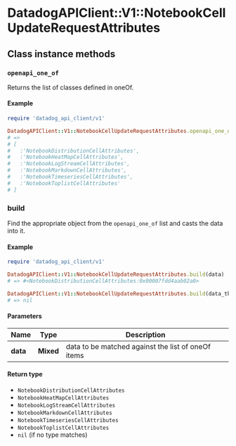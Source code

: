 # DatadogAPIClient::V1::NotebookCellUpdateRequestAttributes

## Class instance methods

### `openapi_one_of`

Returns the list of classes defined in oneOf.

#### Example

```ruby
require 'datadog_api_client/v1'

DatadogAPIClient::V1::NotebookCellUpdateRequestAttributes.openapi_one_of
# =>
# [
#   :'NotebookDistributionCellAttributes',
#   :'NotebookHeatMapCellAttributes',
#   :'NotebookLogStreamCellAttributes',
#   :'NotebookMarkdownCellAttributes',
#   :'NotebookTimeseriesCellAttributes',
#   :'NotebookToplistCellAttributes'
# ]
```

### build

Find the appropriate object from the `openapi_one_of` list and casts the data into it.

#### Example

```ruby
require 'datadog_api_client/v1'

DatadogAPIClient::V1::NotebookCellUpdateRequestAttributes.build(data)
# => #<NotebookDistributionCellAttributes:0x00007fdd4aab02a0>

DatadogAPIClient::V1::NotebookCellUpdateRequestAttributes.build(data_that_doesnt_match)
# => nil
```

#### Parameters

| Name     | Type      | Description                                        |
| -------- | --------- | -------------------------------------------------- |
| **data** | **Mixed** | data to be matched against the list of oneOf items |

#### Return type

- `NotebookDistributionCellAttributes`
- `NotebookHeatMapCellAttributes`
- `NotebookLogStreamCellAttributes`
- `NotebookMarkdownCellAttributes`
- `NotebookTimeseriesCellAttributes`
- `NotebookToplistCellAttributes`
- `nil` (if no type matches)
